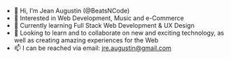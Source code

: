 - 👋  Hi, I’m Jean Augustin (@BeatsNCode)
- 👀  Interested in Web Development, Music and e-Commerce
- 🌱  Currently learning Full Stack Web Development & UX Design
- 💞️  Looking to learn and to collaborate on new and exciting technology, as well as creating amazing experiences for the Web
- 📫  I can be reached via email: jre.augustin@gmail.com

<!---
BeatsNCode/BeatsNCode is a ✨ special ✨ repository because its `README.md` (this file) appears on your GitHub profile.
You can click the Preview link to take a look at your changes.
--->
